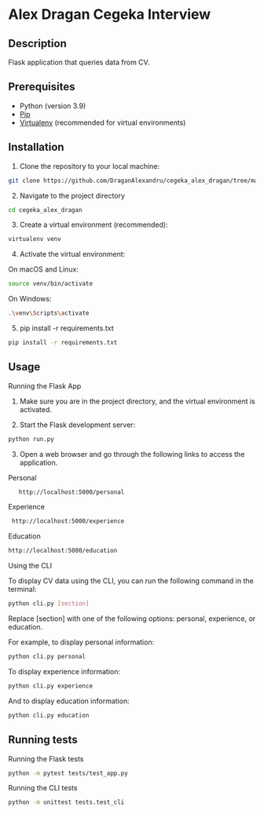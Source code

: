 # Alex Dragan Cegeka Interview

## Description

Flask application that queries data from CV.

## Prerequisites

- Python (version 3.9)
- [Pip](https://pip.pypa.io/en/stable/)
- [Virtualenv](https://pypi.org/project/virtualenv/) (recommended for virtual environments)

## Installation

1. Clone the repository to your local machine:

  ```bash
  git clone https://github.com/DraganAlexandru/cegeka_alex_dragan/tree/master
  ```

2. Navigate to the project directory
  
  ```bash
  cd cegeka_alex_dragan
  ```

3. Create a virtual environment (recommended):

  ```bash
  virtualenv venv
  ```

4. Activate the virtual environment:

  On macOS and Linux:
  
  ```bash
  source venv/bin/activate
  ```

On Windows:

  ```bash
  .\venv\Scripts\activate
  ```

5. pip install -r requirements.txt
  
  ```bash
  pip install -r requirements.txt
  ```

## Usage

Running the Flask App

1. Make sure you are in the project directory, and the virtual environment is activated.
   
2. Start the Flask development server:

  ```bash
  python run.py
  ```
3. Open a web browser and go through the following links to access the application.

Personal

  ```bash
     http://localhost:5000/personal
  ```

Experience

  ```bash
   http://localhost:5000/experience
  ```

Education
  
  ```bash
  http://localhost:5000/education
  ```

Using the CLI

To display CV data using the CLI, you can run the following command in the terminal:
  
  ```bash
  python cli.py [section]
  ```

Replace [section] with one of the following options: personal, experience, or education.

For example, to display personal information:

  ```bash
  python cli.py personal
  ```

To display experience information:

  ```bash
  python cli.py experience
  ```

And to display education information:

  ```bash
  python cli.py education
  ```

## Running tests

Running the Flask tests
  
  ```bash
  python -m pytest tests/test_app.py
  ```

Running the CLI tests
  
  ```bash
  python -m unittest tests.test_cli
  ```
